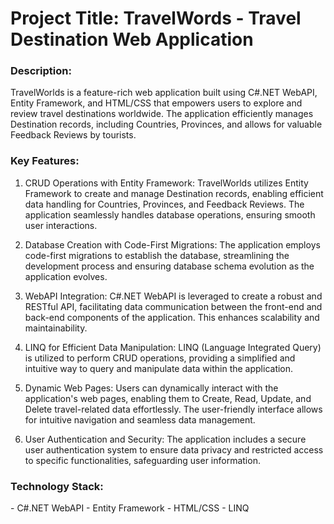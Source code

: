 <h1>Project Title: TravelWords - Travel Destination Web Application</h1>

<h3>Description:</h3>
TravelWorlds is a feature-rich web application built using C#.NET WebAPI, Entity Framework, and HTML/CSS that empowers users to explore and review travel destinations worldwide. The application efficiently manages Destination records, including Countries, Provinces, and allows for valuable Feedback Reviews by tourists.

<h3>Key Features:</h3>

1. CRUD Operations with Entity Framework: TravelWorlds utilizes Entity Framework to create and manage Destination records, enabling efficient data handling for Countries, Provinces, and Feedback Reviews. The application seamlessly handles database operations, ensuring smooth user interactions.

2. Database Creation with Code-First Migrations: The application employs code-first migrations to establish the database, streamlining the development process and ensuring database schema evolution as the application evolves.

3. WebAPI Integration: C#.NET WebAPI is leveraged to create a robust and RESTful API, facilitating data communication between the front-end and back-end components of the application. This enhances scalability and maintainability.

4. LINQ for Efficient Data Manipulation: LINQ (Language Integrated Query) is utilized to perform CRUD operations, providing a simplified and intuitive way to query and manipulate data within the application.

5. Dynamic Web Pages: Users can dynamically interact with the application's web pages, enabling them to Create, Read, Update, and Delete travel-related data effortlessly. The user-friendly interface allows for intuitive navigation and seamless data management.

6. User Authentication and Security: The application includes a secure user authentication system to ensure data privacy and restricted access to specific functionalities, safeguarding user information.

<h3>Technology Stack:</h3>
- C#.NET WebAPI
- Entity Framework
- HTML/CSS
- LINQ


